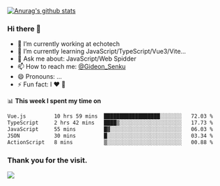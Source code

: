 [![Anurag's github stats](https://github-readme-stats.vercel.app/api?username=gideonsenku)](https://github.com/anuraghazra/github-readme-stats)
### Hi there 👋
- 🔭 I’m currently working at echotech
- 🌱 I’m currently learning JavaScript/TypeScript/Vue3/Vite...
- 💬 Ask me about: JavaScript/Web Spidder 
- 📫 How to reach me: [@Gideon_Senku](https://t.me/Gideon_Senku)
- 😄 Pronouns: ...
- ⚡ Fun fact: I ❤️ 🎵

📊 **This week I spent my time on**
<!--START_SECTION:waka-->

```txt
Vue.js         10 hrs 59 mins  ██████████████████░░░░░░░   72.03 %
TypeScript     2 hrs 42 mins   ████▒░░░░░░░░░░░░░░░░░░░░   17.73 %
JavaScript     55 mins         █▓░░░░░░░░░░░░░░░░░░░░░░░   06.03 %
JSON           30 mins         █░░░░░░░░░░░░░░░░░░░░░░░░   03.34 %
ActionScript   8 mins          ▒░░░░░░░░░░░░░░░░░░░░░░░░   00.88 %
```

<!--END_SECTION:waka-->


### Thank you for the visit.
![](http://profile-counter.glitch.me/gideonsenku/count.svg)
<!--
**GideonSenku/GideonSenku** is a ✨ _special_ ✨ repository because its `README.md` (this file) appears on your GitHub profile.

Here are some ideas to get you started:

- 🔭 I’m currently working on ...
- 🌱 I’m currently learning ...
- 👯 I’m looking to collaborate on ...
- 🤔 I’m looking for help with ...
- 💬 Ask me about ...
- 📫 How to reach me: ...
- 😄 Pronouns: ...
- ⚡ Fun fact: ...
-->
